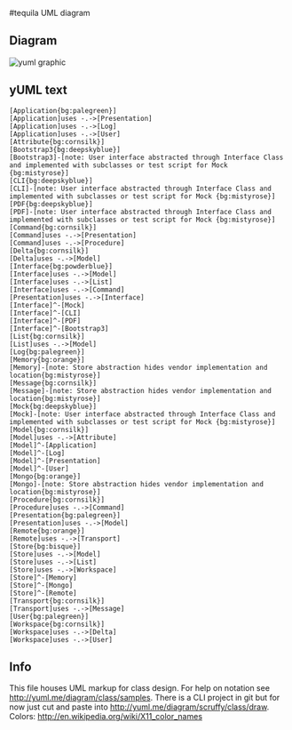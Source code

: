 #tequila UML diagram

## Diagram
![yuml graphic](http://yuml.me/e39f5fde)

## yUML text
```
[Application{bg:palegreen}]
[Application]uses -.->[Presentation]
[Application]uses -.->[Log]
[Application]uses -.->[User]
[Attribute{bg:cornsilk}]
[Bootstrap3{bg:deepskyblue}]
[Bootstrap3]-[note: User interface abstracted through Interface Class and implemented with subclasses or test script for Mock {bg:mistyrose}]
[CLI{bg:deepskyblue}]
[CLI]-[note: User interface abstracted through Interface Class and implemented with subclasses or test script for Mock {bg:mistyrose}]
[PDF{bg:deepskyblue}]
[PDF]-[note: User interface abstracted through Interface Class and implemented with subclasses or test script for Mock {bg:mistyrose}]
[Command{bg:cornsilk}]
[Command]uses -.->[Presentation]
[Command]uses -.->[Procedure]
[Delta{bg:cornsilk}]
[Delta]uses -.->[Model]
[Interface{bg:powderblue}]
[Interface]uses -.->[Model]
[Interface]uses -.->[List]
[Interface]uses -.->[Command]
[Presentation]uses -.->[Interface]
[Interface]^-[Mock]
[Interface]^-[CLI]
[Interface]^-[PDF]
[Interface]^-[Bootstrap3]
[List{bg:cornsilk}]
[List]uses -.->[Model]
[Log{bg:palegreen}]
[Memory{bg:orange}]
[Memory]-[note: Store abstraction hides vendor implementation and location{bg:mistyrose}]
[Message{bg:cornsilk}]
[Message]-[note: Store abstraction hides vendor implementation and location{bg:mistyrose}]
[Mock{bg:deepskyblue}]
[Mock]-[note: User interface abstracted through Interface Class and implemented with subclasses or test script for Mock {bg:mistyrose}]
[Model{bg:cornsilk}]
[Model]uses -.->[Attribute]
[Model]^-[Application]
[Model]^-[Log]
[Model]^-[Presentation]
[Model]^-[User]
[Mongo{bg:orange}]
[Mongo]-[note: Store abstraction hides vendor implementation and location{bg:mistyrose}]
[Procedure{bg:cornsilk}]
[Procedure]uses -.->[Command]
[Presentation{bg:palegreen}]
[Presentation]uses -.->[Model]
[Remote{bg:orange}]
[Remote]uses -.->[Transport]
[Store{bg:bisque}]
[Store]uses -.->[Model]
[Store]uses -.->[List]
[Store]uses -.->[Workspace]
[Store]^-[Memory]
[Store]^-[Mongo]
[Store]^-[Remote]
[Transport{bg:cornsilk}]
[Transport]uses -.->[Message]
[User{bg:palegreen}]
[Workspace{bg:cornsilk}]
[Workspace]uses -.->[Delta]
[Workspace]uses -.->[User]
```

## Info
This file houses UML markup for class design.  For help on notation see http://yuml.me/diagram/class/samples.  There is
a CLI project in git but for now just cut and paste into http://yuml.me/diagram/scruffy/class/draw.
Colors: http://en.wikipedia.org/wiki/X11_color_names
